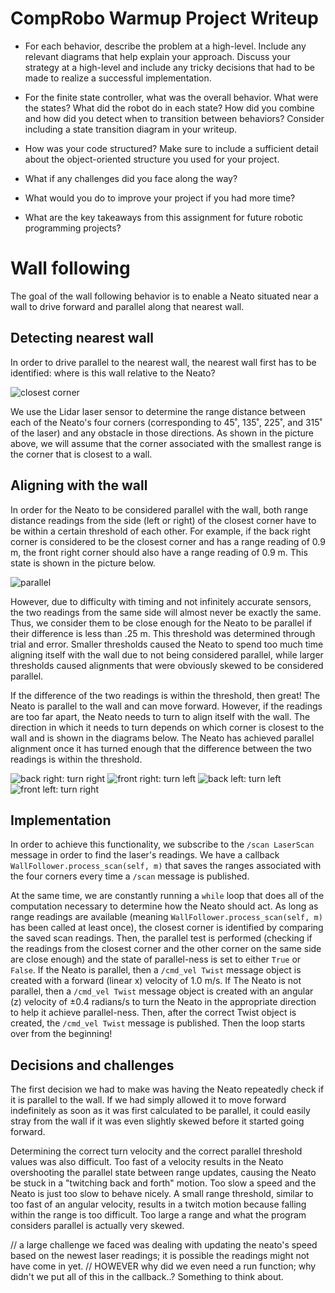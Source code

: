 # CompRobo Warmup Project Writeup
- For each behavior, describe the problem at a high-level.  Include any relevant diagrams that help explain your approach.  Discuss your strategy at a high-level and include any tricky decisions that had to be made to realize a successful implementation.

- For the finite state controller, what was the overall behavior.  What were the states? What did the robot do in each state? How did you combine and how did you detect when to transition between behaviors?  Consider including a state transition diagram in your writeup.

- How was your code structured?  Make sure to include a sufficient detail about the object-oriented structure you used for your project.

- What if any challenges did you face along the way?

- What would you do to improve your project if you had more time?

- What are the key takeaways from this assignment for future robotic programming projects?

# Wall following

The goal of the wall following behavior is to enable a Neato situated near a wall to drive forward and parallel along that nearest wall.

## Detecting nearest wall
In order to drive parallel to the nearest wall, the nearest wall first has to be identified: where is this wall relative to the Neato?

![closest corner](imgs/closest_corner.png)

We use the Lidar laser sensor to determine the range distance between each of the Neato's four corners (corresponding to 45˚, 135˚, 225˚, and 315˚ of the laser) and any obstacle in those directions. As shown in the picture above, we will assume that the corner associated with the smallest range is the corner that is closest to a wall.

## Aligning with the wall
In order for the Neato to be considered parallel with the wall, both range distance readings from the side (left or right) of the closest corner have to be within a certain threshold of each other. For example, if the back right corner is considered to be the closest corner and has a range reading of 0.9 m, the front right corner should also have a range reading of 0.9 m. This state is shown in the picture below.

![parallel](imgs/parallel.png)

However, due to difficulty with timing and not infinitely accurate sensors, the two readings from the same side will almost never be exactly the same. Thus, we consider them to be close enough for the Neato to be parallel if their difference is less than .25 m. This threshold was determined through trial and error. Smaller thresholds caused the Neato to spend too much time aligning itself with the wall due to not being considered parallel, while larger thresholds caused alignments that were obviously skewed to be considered parallel.

If the difference of the two readings is within the threshold, then great! The Neato is parallel to the wall and can move forward. However, if the readings are too far apart, the Neato needs to turn to align itself with the wall. The direction in which it needs to turn depends on which corner is closest to the wall and is shown in the diagrams below. The Neato has achieved parallel alignment once it has turned enough that the difference between the two readings is within the threshold.

![back right: turn right](imgs/back_right.png)
![front right: turn left](imgs/front_right.png)
![back left: turn left](imgs/back_left.png)
![front left: turn right](imgs/front_left.png)

## Implementation
In order to achieve this functionality, we subscribe to the `/scan LaserScan` message in order to find the laser's readings. We have a callback `WallFollower.process_scan(self, m)` that saves the ranges associated with the four corners every time a `/scan` message is published.

At the same time, we are constantly running a `while` loop that does all of the computation necessary to determine how the Neato should act. As long as range readings are available (meaning `WallFollower.process_scan(self, m)` has been called at least once), the closest corner is identified by comparing the saved scan readings. Then, the parallel test is performed (checking if the readings from the closest corner and the other corner on the same side are close enough) and the state of parallel-ness is set to either `True` or `False`. If the Neato is parallel, then a `/cmd_vel Twist` message object is created with a forward (linear x) velocity of 1.0 m/s. If The Neato is not parallel, then a `/cmd_vel Twist` message object is created with an angular (z) velocity of ±0.4 radians/s to turn the Neato in the appropriate direction to help it achieve parallel-ness. Then, after the correct Twist object is created, the `/cmd_vel Twist` message is published. Then the loop starts over from the beginning!

## Decisions and challenges
The first decision we had to make was having the Neato repeatedly check if it is parallel to the wall. If we had simply allowed it to move forward indefinitely as soon as it was first calculated to be parallel, it could easily stray from the wall if it was even slightly skewed before it started going forward.

Determining the correct turn velocity and the correct parallel threshold values was also difficult. Too fast of a velocity results in the Neato overshooting the parallel state between range updates, causing the Neato be stuck in a "twitching back and forth" motion. Too slow a speed and the Neato is just too slow to behave nicely. A small range threshold, similar to too fast of an angular velocity, results in a twitch motion because falling within the range is too difficult. Too large a range and what the program considers parallel is actually very skewed.

// a large challenge we faced was dealing with updating the neato's speed based on the newest laser readings; it is possible the readings might not have come in yet.
// HOWEVER why did we even need a run function; why didn't we put all of this in the callback..? Something to think about.
